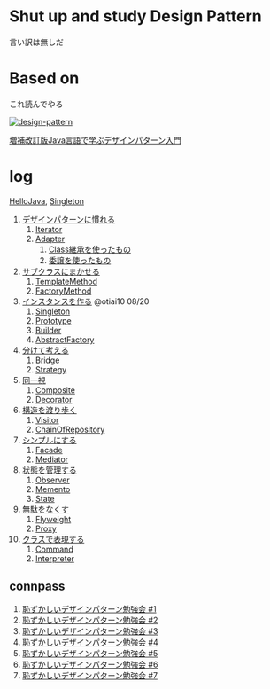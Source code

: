 # Shut up and study Design Pattern

言い訳は無しだ

# Based on

これ読んでやる

[![design-pattern](https://images-na.ssl-images-amazon.com/images/I/51k0udCitAL._SL100_.jpg)](http://www.amazon.co.jp/gp/product/4797327030/ref=as_li_qf_sp_asin_tl?ie=UTF8&camp=247&creative=1211&creativeASIN=4797327030&linkCode=as2&tag=otiai10-22)

[増補改訂版Java言語で学ぶデザインパターン入門](http://www.amazon.co.jp/gp/product/4797327030/ref=as_li_qf_sp_asin_tl?ie=UTF8&camp=247&creative=1211&creativeASIN=4797327030&linkCode=as2&tag=otiai10-22)

# log

[HelloJava](http://otiai10.hatenablog.com/entry/2014/07/06/215920), [Singleton](http://otiai10.hatenablog.com/entry/2014/07/23/235632)


1. [デザインパターンに慣れる]()
    1. [Iterator](https://github.com/otiai10/DesignPattern.java/tree/master/Iterator)
    2. [Adapter](https://github.com/otiai10/DesignPattern.java/tree/master/Adapter)
        1. [Class継承を使ったもの](https://github.com/otiai10/DesignPattern.java/tree/master/Adapter/case1)
        2. [委譲を使ったもの](https://github.com/otiai10/DesignPattern.java/tree/master/Adapter/case2)
2. [サブクラスにまかせる]()
    1. [TemplateMethod]()
    2. [FactoryMethod]()
3. [インスタンスを作る]() @otiai10 08/20
    1. [Singleton]()
    2. [Prototype]()
    3. [Builder]()
    4. [AbstractFactory]()
4. [分けて考える]()
    1. [Bridge]()
    2. [Strategy]()
5. [同一視]()
    1. [Composite]()
    2. [Decorator]()
6. [構造を渡り歩く]()
    1. [Visitor]()
    2. [ChainOfRepository]()
7. [シンプルにする]()
    1. [Facade]()
    2. [Mediator]()
8. [状態を管理する]()
    1. [Observer]()
    2. [Memento]()
    3. [State]()
9. [無駄をなくす]()
    1. [Flyweight]()
    2. [Proxy]()
10. [クラスで表現する]()
    1. [Command]()
    2. [Interpreter]()

## connpass

1. [恥ずかしいデザインパターン勉強会 #1](http://connpass.com/event/7375/)
1. [恥ずかしいデザインパターン勉強会 #2](http://connpass.com/event/7734/)
1. [恥ずかしいデザインパターン勉強会 #3](http://connpass.com/event/7846/)
1. [恥ずかしいデザインパターン勉強会 #4](http://connpass.com/event/7952/)
1. [恥ずかしいデザインパターン勉強会 #5](http://connpass.com/event/8245/)
1. [恥ずかしいデザインパターン勉強会 #6](http://connpass.com/event/8371/)
1. [恥ずかしいデザインパターン勉強会 #7](http://connpass.com/event/8547/)
